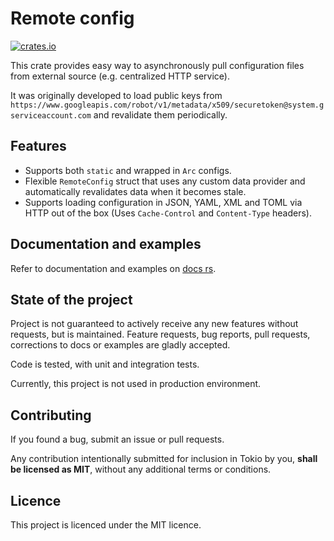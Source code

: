 # Remote config

[![crates.io](https://img.shields.io/crates/v/remote_config)](https://crates.io/crates/remote_config)

This crate provides easy way to asynchronously pull configuration files from external source
(e.g. centralized HTTP service).

It was originally developed to load public keys from `https://www.googleapis.com/robot/v1/metadata/x509/securetoken@system.gserviceaccount.com`
and revalidate them periodically.

## Features
+ Supports both `static` and wrapped in `Arc` configs.
+ Flexible `RemoteConfig` struct that uses any custom data provider and automatically revalidates data when it becomes stale.
+ Supports loading configuration in JSON, YAML, XML and TOML via HTTP out of the box (Uses `Cache-Control` and `Content-Type` headers).

## Documentation and examples

Refer to documentation and examples on [docs rs](https://docs.rs).

## State of the project
Project is not guaranteed to actively receive any new features without requests, but is maintained.
Feature requests, bug reports, pull requests, corrections to docs or examples are gladly accepted. 

Code is tested, with unit and integration tests. 

Currently, this project is not used in production environment.

## Contributing
If you found a bug, submit an issue or pull requests.

Any contribution intentionally submitted for inclusion in Tokio by you, **shall be licensed as MIT**, without any additional terms or conditions.

## Licence

This project is licenced under the MIT licence.

